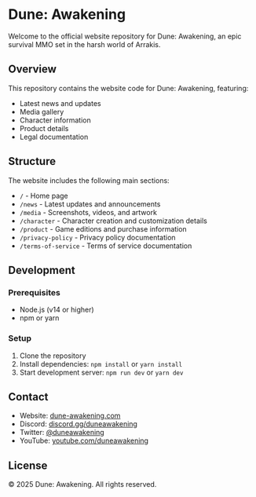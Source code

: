 # Dune: Awakening

Welcome to the official website repository for Dune: Awakening, an epic survival MMO set in the harsh world of Arrakis.

## Overview

This repository contains the website code for Dune: Awakening, featuring:
- Latest news and updates
- Media gallery
- Character information
- Product details
- Legal documentation

## Structure

The website includes the following main sections:
- `/` - Home page
- `/news` - Latest updates and announcements
- `/media` - Screenshots, videos, and artwork
- `/character` - Character creation and customization details
- `/product` - Game editions and purchase information
- `/privacy-policy` - Privacy policy documentation
- `/terms-of-service` - Terms of service documentation

## Development

### Prerequisites
- Node.js (v14 or higher)
- npm or yarn

### Setup
1. Clone the repository
2. Install dependencies: `npm install` or `yarn install`
3. Start development server: `npm run dev` or `yarn dev`

## Contact

- Website: [dune-awakening.com](https://dune-awakening.com)
- Discord: [discord.gg/duneawakening](https://discord.gg/duneawakening)
- Twitter: [@duneawakening](https://twitter.com/duneawakening)
- YouTube: [youtube.com/duneawakening](https://youtube.com/duneawakening)

## License

© 2025 Dune: Awakening. All rights reserved.
